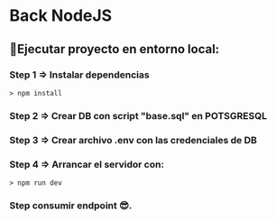 # Back NodeJS
## 🚀Ejecutar proyecto en entorno local:
### Step 1 => Instalar dependencias
`> npm install`
### Step 2 => Crear DB con script "base.sql" en POTSGRESQL
### Step 3 => Crear archivo .env con las credenciales de DB
### Step 4 => Arrancar el servidor con:
`> npm run dev`
### Step consumir endpoint 😎.